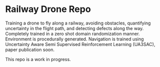 # Railway Drone Repo
Training a drone to fly along a railway, avoiding obstacles, quantifying uncertainty in the flight path, and detecting defects along the way. Completely trained in a zero shot domain randomization manner. Environment is procedurally generated. Navigation is trained using Uncertainty Aware Semi Supervised Reinforcement Learning (UA3SAC), paper publication soon.


This repo is a work in progress.